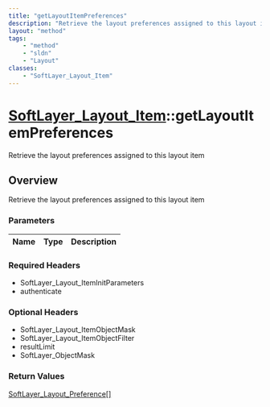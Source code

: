 ```yaml
---
title: "getLayoutItemPreferences"
description: "Retrieve the layout preferences assigned to this layout item"
layout: "method"
tags:
    - "method"
    - "sldn"
    - "Layout"
classes:
    - "SoftLayer_Layout_Item"
---
```

# [SoftLayer_Layout_Item](/reference/services/SoftLayer_Layout_Item)::getLayoutItemPreferences

Retrieve the layout preferences assigned to this layout item


## Overview 
Retrieve the layout preferences assigned to this layout item

### Parameters 
|Name | Type | Description |
| --- | --- | --- |


### Required Headers
* SoftLayer_Layout_ItemInitParameters
* authenticate

### Optional Headers
* SoftLayer_Layout_ItemObjectMask
* SoftLayer_Layout_ItemObjectFilter
* resultLimit
* SoftLayer_ObjectMask

### Return Values
<a href='/reference/datatypes/SoftLayer_Layout_Preference'>SoftLayer_Layout_Preference[] </a>

